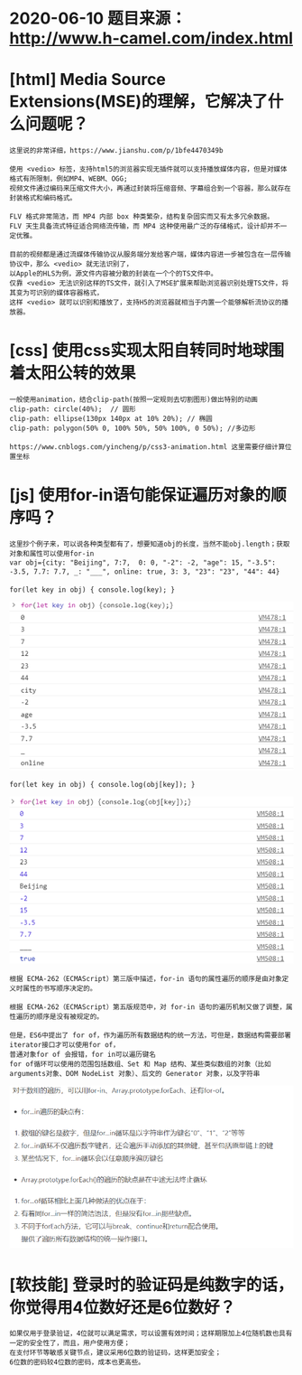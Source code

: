 # 2020-06-10 题目来源：http://www.h-camel.com/index.html #

# [html] Media Source Extensions(MSE)的理解，它解决了什么问题呢？ #
	这里说的非常详细，https://www.jianshu.com/p/1bfe4470349b

	使用 <vedio> 标签，支持html5的浏览器实现无插件就可以支持播放媒体内容，但是对媒体格式有所限制，例如MP4、WEBM、OGG;
	视频文件通过编码来压缩文件大小，再通过封装将压缩音频、字幕组合到一个容器，那么就存在封装格式和编码格式。
	
	FLV 格式非常简洁，而 MP4 内部 box 种类繁杂，结构复杂固实而又有太多冗余数据。
	FLV 天生具备流式特征适合网络流传输，而 MP4 这种使用最广泛的存储格式，设计却并不一定优雅。

	目前的视频都是通过流媒体传输协议从服务端分发给客户端，媒体内容进一步被包含在一层传输协议中，那么 <vedio> 就无法识别了，
	以Apple的HLS为例，源文件内容被分散的封装在一个个的TS文件中。
	仅靠 <vedio> 无法识别这样的TS文件，就引入了MSE扩展来帮助浏览器识别处理TS文件，将其变为可识别的媒体容器格式，
	这样 <vedio> 就可以识别和播放了，支持H5的浏览器就相当于内置一个能够解析流协议的播放器。 

# [css] 使用css实现太阳自转同时地球围着太阳公转的效果 #
	一般使用animation，结合clip-path(按照一定规则去切割图形)做出特别的动画
	clip-path: circle(40%);  // 圆形
    clip-path: ellipse(130px 140px at 10% 20%); // 椭圆 
    clip-path: polygon(50% 0, 100% 50%, 50% 100%, 0 50%); //多边形

	https://www.cnblogs.com/yincheng/p/css3-animation.html 这里需要仔细计算位置坐标
 
# [js] 使用for-in语句能保证遍历对象的顺序吗？ #
	这里抄个例子来，可以说各种类型都有了，想要知道obj的长度，当然不能obj.length；获取对象和属性可以使用for-in
	var obj={city: "Beijing", 7:7,  0: 0, "-2": -2, "age": 15, "-3.5": -3.5, 7.7: 7.7, _: "___", online: true, 3: 3, "23": "23", "44": 44}
	
	for(let key in obj) { console.log(key); }
![](files/forinkey.png)

	for(let key in obj) { console.log(obj[key]); }
![](files/forinval.png)

	根据 ECMA-262（ECMAScript）第三版中描述，for-in 语句的属性遍历的顺序是由对象定义时属性的书写顺序决定的。

	根据 ECMA-262（ECMAScript）第五版规范中，对 for-in 语句的遍历机制又做了调整，属性遍历的顺序是没有被规定的。

	但是，ES6中提出了 for of，作为遍历所有数据结构的统一方法，可但是，数据结构需要部署iterator接口才可以使用for of，
	普通对象for of 会报错，for in可以遍历键名
	for of循环可以使用的范围包括数组、Set 和 Map 结构、某些类似数组的对象（比如arguments对象、DOM NodeList 对象）、后文的 Generator 对象，以及字符串
	
![](files/forArray.png)

# [软技能] 登录时的验证码是纯数字的话，你觉得用4位数好还是6位数好？ #
	如果仅用于登录验证，4位就可以满足需求，可以设置有效时间；这样期限加上4位随机数也具有一定的安全性了，而且，用户使用方便；
	在支付环节等敏感关键节点，建议采用6位数的验证码，这样更加安全；
	6位数的密码较4位数的密码，成本也更高些。